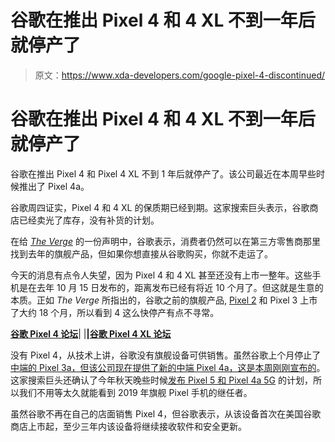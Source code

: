 # 谷歌在推出 Pixel 4 和 4 XL 不到一年后就停产了

> 原文：<https://www.xda-developers.com/google-pixel-4-discontinued/>

# 谷歌在推出 Pixel 4 和 4 XL 不到一年后就停产了

谷歌在推出 Pixel 4 和 Pixel 4 XL 不到 1 年后就停产了。该公司最近在本周早些时候推出了 Pixel 4a。

谷歌周四证实，Pixel 4 和 4 XL 的保质期已经到期。这家搜索巨头表示，谷歌商店已经卖光了库存，没有补货的计划。

在给 [*The Verge*](https://www.theverge.com/2020/8/6/21356745/google-pixel-4-xl-discontinued-out-of-stock) 的一份声明中，谷歌表示，消费者仍然可以在第三方零售商那里找到去年的旗舰产品，但如果你想直接从谷歌购买，你就不走运了。

今天的消息有点令人失望，因为 Pixel 4 和 4 XL 甚至还没有上市一整年。这些手机是在去年 10 月 15 日发布的，距离发布已经有将近 10 个月了。但这就是生意的本质。正如 *The Verge* 所指出的，谷歌之前的旗舰产品, [Pixel 2](https://www.xda-developers.com/google-pixel-2-xl-no-longer-listed-store/) 和 Pixel 3 上市了大约 18 个月，所以看到 4 这么快停产有点不寻常。

**[谷歌 Pixel 4 论坛](https://forum.xda-developers.com/pixel-4)**| |**|[谷歌 Pixel 4 XL 论坛](https://forum.xda-developers.com/pixel-4-xl)**

没有 Pixel 4，从技术上讲，谷歌没有旗舰设备可供销售。虽然谷歌上个月停止了[中端的 Pixel 3a，但该公司现在提供了新的中端 Pixel 4a，这是](https://www.xda-developers.com/google-discontinues-pixel-3a/)[本周刚刚宣布的](https://www.xda-developers.com/google-pixel-4a-specs-features-pricing-availability/)。这家搜索巨头还确认了今年秋天晚些时候[发布 Pixel 5 和 Pixel 4a 5G](https://www.xda-developers.com/google-pixel-4a-5g-pixel-5-teaser-fall-launch/) 的计划，所以我们不用等太久就能看到 2019 年旗舰 Pixel 手机的继任者。

虽然谷歌不再在自己的店面销售 Pixel 4，但谷歌表示，从该设备首次在美国谷歌商店上市起，至少三年内该设备将继续接收软件和安全更新。